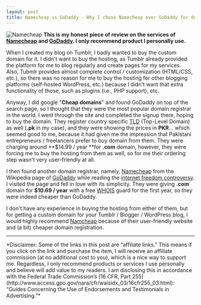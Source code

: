 ```yaml
---
layout: post
title: Namecheap vs GoDaddy - Why I chose Namecheap over GoDaddy for domain registration
---
```


![Namecheap](https://31.media.tumblr.com/be57217c58addd5db3027a9ada849c7a/tumblr_inline_nj03ceP40a1t1et1i.jpg)
**This is my honest piece of review on the services of [Namecheap](http://danyalzia.com/ref/namecheap) and [GoDaddy](http://www.godaddy.com/). I only recommend product I personally use.**

When I created my blog on Tumblr, I badly wanted to buy the custom domain for it. I didn't want to buy the hosting, as Tumblr already provided the platform for me to blog regularly and create pages for my services. Also, Tubmlr provides almost complete control / customization (HTML/CSS, etc.), so there was no reason for me to buy the hosting for other blogging platforms (self-hosted WordPress, etc.) because I didn't want that extra functionality of those, such as plugins (i.e., PHP support), etc.

Anyway, I did google "**Cheap domains**" and found GoDaddy on top of the search page, so I thought that they were the most popular domain registrar in the world. I went through the site and completed the signup there, hoping to buy the domain. They register country specific [TLD](http://en.wikipedia.org/wiki/Top-level_domain) (Top-Level Domain) as well (**.pk** in my case), and they were showing the prices in **PKR**... which seemed good to me, because it had given me the impression that Pakistani entrepreneurs / freelancers prefer to buy domain from them. They were charging around **$14.99 / year **for **.com** domain, however, they were forcing me to buy the hosting from them as well, so for me their ordering step wasn't very user-friendly at all.

I then found another domain registrar, namely, [Namecheap](http://danyalzia.com/ref/namecheap) from the Wikipedia page of [GoDaddy](http://en.wikipedia.org/wiki/Go_Daddy) while reading the [internet freedom controversy](http://en.wikipedia.org/wiki/Stop_Online_Piracy_Act). I visited the page and fell in love with its simplicity. They were giving **.com** domain for **$10.69 / year** with a free [WHOIS](http://en.wikipedia.org/wiki/Whois) guard for the first year, so they were indeed cheaper than GoDaddy.

I don't have any experience in buying the hosting from either of them, but for getting a custom domain for your Tumblr / Blogger / WordPress blog, I would highly recommend [Namcheap](http://danyalzia.com/ref/namecheap) because of their user-friendly website and (a bit) cheaper domain registration.
<hr />
*Disclaimer: Some of the links in this post are “affiliate links.” This means if you click on the link and purchase the item, I will receive an affiliate commission (at no additional cost to you), which is a nice way to support me. Regardless, I only recommend products or services I use personally and believe will add value to my readers. I am disclosing this in accordance with the Federal Trade Commission’s [16 CFR, Part 255](http://www.access.gpo.gov/nara/cfr/waisidx_03/16cfr255_03.html): “Guides Concerning the Use of Endorsements and Testimonials in Advertising.”*
